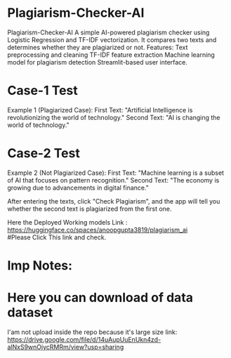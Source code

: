 # Plagiarism-Checker-AI
Plagiarism-Checker-AI A simple AI-powered plagiarism checker using Logistic Regression and TF-IDF vectorization. It compares two texts and determines whether they are plagiarized or not.  Features: Text preprocessing and cleaning TF-IDF feature extraction Machine learning model for plagiarism detection Streamlit-based user interface.

# Case-1 Test 
 
Example 1 (Plagiarized Case):
First Text: "Artificial Intelligence is revolutionizing the world of technology."
Second Text: "AI is changing the world of technology."


# Case-2  Test 

Example 2 (Not Plagiarized Case):
First Text: "Machine learning is a subset of AI that focuses on pattern recognition."
Second Text: "The economy is growing due to advancements in digital finance."

After entering the texts, click "Check Plagiarism", and the app will tell you whether the second text is plagiarized from the first one. 


Here the Deployed Working models Link :  https://huggingface.co/spaces/anoopgupta3819/plagiarism_ai       
#Please Click This link and check.     

# Imp Notes:

# Here you can  download  of data dataset 

I'am not  upload inside the repo because it's  large size 
link:  https://drive.google.com/file/d/14uAupUuEnUkn4zd-alNxS9wnOjycRMRm/view?usp=sharing
